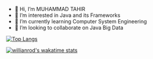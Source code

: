 - 👋 Hi, I’m MUHAMMAD TAHIR
- 👀 I’m interested in Java  and its Frameworks 
- 🌱 I’m currently learning Computer System Engineering
- 💞️ I’m looking to collaborate on Java Big Data


[![Top Langs](https://github-readme-stats.vercel.app/api/top-langs/?username=MUHAMMADTAHIR31&layout=compact)](https://github.com/MUHAMMADTAHIR31/github-readme-stats)


[![willianrod's wakatime stats](https://github-readme-stats.vercel.app/api/wakatime?username=MUHAMMADTAHIR31)](https://github.com/MUHAMMADTAHIR31/github-readme-stats)
<!---
MUHAMMADTAHIR31/MUHAMMADTAHIR31 is a ✨ special ✨ repository because its `README.md` (this file) appears on your GitHub profile.
You can click the Preview link to take a look at your changes.
--->
